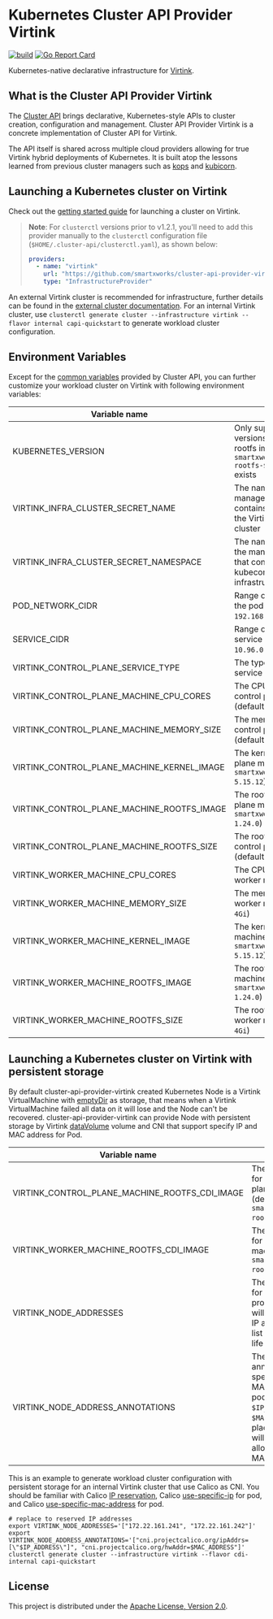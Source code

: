 # Kubernetes Cluster API Provider Virtink

[![build](https://github.com/smartxworks/cluster-api-provider-virtink/actions/workflows/build.yml/badge.svg)](https://github.com/smartxworks/cluster-api-provider-virtink/actions/workflows/build.yml)
[![Go Report Card](https://goreportcard.com/badge/github.com/smartxworks/cluster-api-provider-virtink)](https://goreportcard.com/report/github.com/smartxworks/cluster-api-provider-virtink)

Kubernetes-native declarative infrastructure for [Virtink](https://github.com/smartxworks/virtink).

## What is the Cluster API Provider Virtink

The [Cluster API](https://github.com/kubernetes-sigs/cluster-api) brings declarative, Kubernetes-style APIs to cluster creation, configuration and management. Cluster API Provider Virtink is a concrete implementation of Cluster API for Virtink.

The API itself is shared across multiple cloud providers allowing for true Virtink hybrid deployments of Kubernetes. It is built atop the lessons learned from previous cluster managers such as [kops](https://github.com/kubernetes/kops) and [kubicorn](http://kubicorn.io/).

## Launching a Kubernetes cluster on Virtink

Check out the [getting started guide](https://github.com/kubernetes-sigs/cluster-api-provider-vsphere/blob/main/docs/getting_started.md) for launching a cluster on Virtink.

> **Note**: For `clusterctl` versions prior to v1.2.1, you'll need to add this provider manually to the `clusterctl` configuration file (`$HOME/.cluster-api/clusterctl.yaml`), as shown below:
>
> ```yaml
> providers:
>   - name: "virtink"
>     url: "https://github.com/smartxworks/cluster-api-provider-virtink/releases/latest/infrastructure-components.yaml"
>     type: "InfrastructureProvider"
> ```

An external Virtink cluster is recommended for infrastructure, further details can be found in the [external cluster documentation](docs/external-cluster.md). For an internal Virtink cluster, use `clusterctl generate cluster --infrastructure virtink --flavor internal capi-quickstart` to generate workload cluster configuration.

## Environment Variables

Except for the [common variables](https://cluster-api.sigs.k8s.io/clusterctl/provider-contract.html#common-variables) provided by Cluster API, you can further customize your workload cluster on Virtink with following environment variables:

| Variable name                              | Note                                                                                                                  |
| ------------------------------------------ | --------------------------------------------------------------------------------------------------------------------- |
| KUBERNETES_VERSION                         | Only support Kubernetes versions that corresponding rootfs image `smartxworks/capch-rootfs-$KUBERNETES_VERSION` exists|
| VIRTINK_INFRA_CLUSTER_SECRET_NAME          | The name of secret in the management cluster that contains the kubeconfig of the Virtink infrastructure cluster       |
| VIRTINK_INFRA_CLUSTER_SECRET_NAMESPACE     | The namespace of secret in the management cluster that contains the kubeconfig of the Virtink infrastructure cluster  |
| POD_NETWORK_CIDR                           | Range of IP addresses for the pod network (default `192.168.0.0/16`)                                                  |
| SERVICE_CIDR                               | Range of IP address for service VIPs (default `10.96.0.0/12`)                                                         |
| VIRTINK_CONTROL_PLANE_SERVICE_TYPE         | The type of control plane service (default `NodePort`)                                                                |
| VIRTINK_CONTROL_PLANE_MACHINE_CPU_CORES    | The CPU cores of each control plane machine (default `2`)                                                             |
| VIRTINK_CONTROL_PLANE_MACHINE_MEMORY_SIZE  | The memory size of each control plane machine (default `4Gi`)                                                         |
| VIRTINK_CONTROL_PLANE_MACHINE_KERNEL_IMAGE | The kernel image of control plane machine (default `smartxworks/capch-kernel-5.15.12`)                                |
| VIRTINK_CONTROL_PLANE_MACHINE_ROOTFS_IMAGE | The rootfs image of control plane machine (default `smartxworks/capch-rootfs-1.24.0`)                                 |
| VIRTINK_CONTROL_PLANE_MACHINE_ROOTFS_SIZE  | The rootfs size of each control plane machine (default `4Gi`)                                                         |
| VIRTINK_WORKER_MACHINE_CPU_CORES           | The CPU cores of each worker machine (default `2`)                                                                    |
| VIRTINK_WORKER_MACHINE_MEMORY_SIZE         | The memory size of each worker machine (default `4Gi`)                                                                |
| VIRTINK_WORKER_MACHINE_KERNEL_IMAGE        | The kernel image of worker machine (default `smartxworks/capch-kernel-5.15.12`)                                       |
| VIRTINK_WORKER_MACHINE_ROOTFS_IMAGE        | The rootfs image of worker machine (default `smartxworks/capch-rootfs-1.24.0`)                                        |
| VIRTINK_WORKER_MACHINE_ROOTFS_SIZE         | The rootfs size of each worker machine (default `4Gi`)                                                                |

## Launching a Kubernetes cluster on Virtink with persistent storage

By default cluster-api-provider-virtink created Kubernetes Node is a Virtink VirtualMachine with [emptyDir](https://kubernetes.io/docs/concepts/storage/volumes/#emptydir) as storage, that means when a Virtink VirtualMachine failed all data on it will lose and the Node can't be recovered. cluster-api-provider-virtink can provide Node with persistent storage by Virtink [dataVolume](https://github.com/smartxworks/virtink/blob/main/docs/disks_and_volumes.md#datavolume-volume) volume and CNI that support specify IP and MAC address for Pod.

| Variable name                                  | Note                                                                                                                 |
| ---------------------------------------------- | -------------------------------------------------------------------------------------------------------------------- |
| VIRTINK_CONTROL_PLANE_MACHINE_ROOTFS_CDI_IMAGE | The rootfs image for CDI of control plane machine (default `smartxworks/capch-rootfs-cdi-1.24.0`)                    |
| VIRTINK_WORKER_MACHINE_ROOTFS_CDI_IMAGE        | The rootfs image for CDI of worker machine (default `smartxworks/capch-rootfs-cdi-1.24.0`)                           |
| VIRTINK_NODE_ADDRESSES                         | The IP addresses for nodes, if provided a node will use one of the IP address in this list during whole life cycle   |
| VIRTINK_NODE_ADDRESS_ANNOTATIONS               | The CNI required annotations to specify IP and MAC address for pod, can use `$IP_ADDRESS` and `$MAC_ADDRESS` as placeholders which will be replaced by allocated IP and MAC                                                                                                                                        |

This is an example to generate workload cluster configuration with persistent storage for an internal Virtink cluster that use Calico as CNI. You should be familiar with Calico [IP reservation](https://projectcalico.docs.tigera.io/reference/resources/ipreservation), Calico [use-specific-ip](https://projectcalico.docs.tigera.io/networking/use-specific-ip) for pod, and Calico [use-specific-mac-address](https://github.com/projectcalico/calico/blob/master/calico/networking/pod-mac-address.md) for pod.

``` shell
# replace to reserved IP addresses
export VIRTINK_NODE_ADDRESSES='["172.22.161.241", "172.22.161.242"]'
export VIRTINK_NODE_ADDRESS_ANNOTATIONS='["cni.projectcalico.org/ipAddrs=[\"$IP_ADDRESS\"]", "cni.projectcalico.org/hwAddr=$MAC_ADDRESS"]'
clusterctl generate cluster --infrastructure virtink --flavor cdi-internal capi-quickstart
```

## License

This project is distributed under the [Apache License, Version 2.0](LICENSE).
